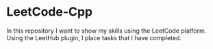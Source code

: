 # LeetCode-Cpp
In this repository I want to show my skills using the LeetCode platform. Using the LeetHub plugin, I place tasks that I have completed.
